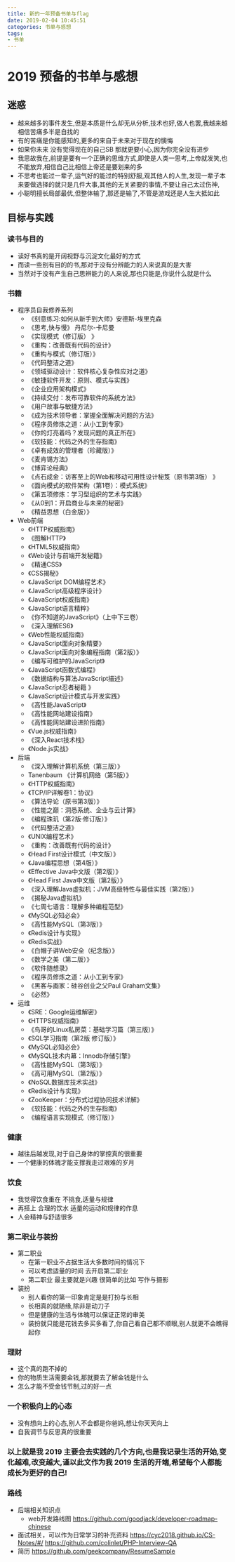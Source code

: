 ```yaml
---
title: 新的一年预备书单与flag
date: 2019-02-04 10:45:51
categories: 书单与感想
tags:
- 书单
---
```

# 2019 预备的书单与感想
## 迷惑
  - 越来越多的事件发生,但是本质是什么却无从分析,技术也好,做人也罢,我越来越相信苦痛多半是自找的
  - 有的苦痛是你能感知的,更多的来自于未来对于现在的懊悔
  - 如果你未来 没有觉得现在的自己SB 那就更要小心,因为你完全没有进步
  - 我思故我在,前提是要有一个正确的思维方式,即使是人类一思考,上帝就发笑,也不能放弃,相信自己比相信上帝还是要划来的多
  - 不思考也能过一辈子,运气好的能过的特别舒服,观其他人的人生,发现一辈子本来要做选择的就只是几件大事,其他的无关紧要的事情,不要让自己太过伤神,
  - 小聪明擅长局部最优,但整体输了,那还是输了,不管是游戏还是人生大抵如此

##  目标与实践
### 读书与目的
  - 读好书真的是开阔视野与沉淀文化最好的方式
  - 而读一些别有目的的书,那对于没有分辨能力的人来说真的是大害
  - 当然对于没有产生自己思辨能力的人来说,那也只能是,你说什么就是什么
### 书籍
  - 程序员自我修养系列
    - 《刻意练习:如何从新手到大师》安德斯-埃里克森
    - 《思考,快与慢》 丹尼尔-卡尼曼
    - 《实现模式（修订版） 》
    - 《重构：改善既有代码的设计》
    - 《重构与模式（修订版）》
    - 《代码整洁之道》
    - 《领域驱动设计：软件核心复杂性应对之道》
    - 《敏捷软件开发：原则、模式与实践》
    - 《企业应用架构模式》
    - 《持续交付：发布可靠软件的系统方法》
    - 《用户故事与敏捷方法》
    - 《成为技术领导者：掌握全面解决问题的方法》
    - 《程序员修炼之道：从小工到专家》
    - 《你的灯亮着吗？发现问题的真正所在》
    - 《软技能：代码之外的生存指南》
    - 《卓有成效的管理者（珍藏版）》
    - 《麦肯锡方法》
    - 《博弈论经典》
    - 《点石成金：访客至上的Web和移动可用性设计秘笈（原书第3版） 》
    - 《面向模式的软件架构（第1卷）：模式系统》
    - 《第五项修炼：学习型组织的艺术与实践》
    - 《从0到1：开启商业与未来的秘密》
    - 《精益思想（白金版）》
  - Web前端
    - 《HTTP权威指南》
    - 《图解HTTP》
    - 《HTML5权威指南》
    - 《Web设计与前端开发秘籍》
    - 《精通CSS》
    - 《CSS揭秘》
    - 《JavaScript DOM编程艺术》
    - 《JavaScript高级程序设计》
    - 《JavaScript权威指南》
    - 《JavaScript语言精粹》
    - 《你不知道的JavaScript》（上中下三卷）
    - 《深入理解ES6》
    - 《Web性能权威指南》
    - 《JavaScript面向对象精要》
    - 《JavaScript面向对象编程指南（第2版）》
    - 《编写可维护的JavaScript》
    - 《JavaScript函数式编程》
    - 《数据结构与算法JavaScript描述》
    - 《JavaScript忍者秘籍 》
    - 《JavaScript设计模式与开发实践》
    - 《高性能JavaScript》
    - 《高性能网站建设指南》
    - 《高性能网站建设进阶指南》
    - 《Vue.js权威指南》
    - 《深入React技术栈》
    - 《Node.js实战》
  - 后端
    - 《深入理解计算机系统（第三版）》
    - Tanenbaum 《计算机网络（第5版）》
    - 《HTTP权威指南》
    - 《TCP/IP详解卷1：协议》
    - 《算法导论（原书第3版）》
    - 《性能之巅：洞悉系统、企业与云计算》
    - 《编程珠玑（第2版·修订版）》
    - 《代码整洁之道》
    - 《UNIX编程艺术》
    - 《重构：改善既有代码的设计》
    - 《Head First设计模式（中文版）》
    - 《Java编程思想（第4版）》
    - 《Effective Java中文版（第2版）》
    - 《Head First Java中文版（第2版）》
    - 《深入理解Java虚拟机：JVM高级特性与最佳实践（第2版）》
    - 《揭秘Java虚拟机》
    - 《七周七语言：理解多种编程范型》
    - 《MySQL必知必会》
    - 《高性能MySQL（第3版）》
    - 《Redis设计与实现》
    - 《Redis实战》
    - 《白帽子讲Web安全（纪念版）》
    - 《数学之美（第二版）》
    - 《软件随想录》
    - 《程序员修炼之道：从小工到专家》
    - 《黑客与画家：硅谷创业之父Paul Graham文集》
    - 《必然》
  - 运维
    - 《SRE：Google运维解密》
    - 《HTTPS权威指南》
    - 《鸟哥的Linux私房菜：基础学习篇（第三版）》
    - 《SQL学习指南（第2版 修订版）》
    - 《MySQL必知必会》
    - 《MySQL技术内幕：Innodb存储引擎》
    - 《高性能MySQL（第3版）》
    - 《高可用MySQL（第2版）》
    - 《NoSQL数据库技术实战》
    - 《Redis设计与实现》
    - 《ZooKeeper：分布式过程协同技术详解》
    - 《软技能：代码之外的生存指南》
    - 《编程语言实现模式（修订版）》
### 健康
  - 越往后越发现,对于自己身体的掌控真的很重要
  - 一个健康的体魄才能支撑我走过艰难的岁月
### 饮食
  - 我觉得饮食重在 不挑食,适量与规律 
  - 再搭上 合理的饮水 适量的运动和规律的作息
  - 人会精神与舒适很多
### 第二职业与装扮
  - 第二职业
    - 在第一职业不占据生活大多数时间的情况下
    - 可以考虑适量的时间 去开启第二职业
    - 第二职业 最主要就是兴趣 很简单的比如 写作与摄影
  - 装扮
    - 别人看你的第一印象肯定是是打扮与长相
    - 长相真的就随缘,除非是动刀子
    - 但是健康的生活与体魄可以保证正常的审美
    - 装扮就只能是花钱去多买多看了,你自己看自己都不顺眼,别人就更不会瞧得起你
### 理财
  - 这个真的跑不掉的
  - 你的物质生活需要金钱,那就要去了解金钱是什么
  - 怎么才能不受金钱节制,过的好一点
### 一个积极向上的心态
  - 没有想向上的心态,别人不会都是你爸妈,想让你天天向上
  - 自我调节与反思真的很重要
### 以上就是我 2019 主要会去实践的几个方向,也是我记录生活的开始,变化越难,改变越大,谨以此文作为我 2019 生活的开端,希望每个人都能成长为更好的自己!

### 路线
- 后端相关知识点
  - web开发路线图 https://github.com/goodjack/developer-roadmap-chinese
- 面试相关，可以作为日常学习的补充资料
https://cyc2018.github.io/CS-Notes/#/
https://github.com/colinlet/PHP-Interview-QA
- 简历
https://github.com/geekcompany/ResumeSample
